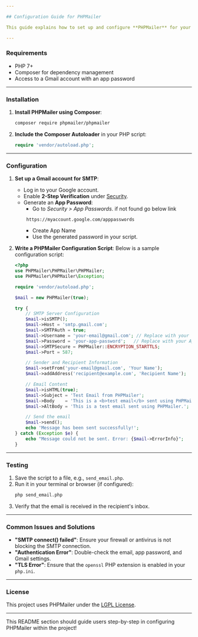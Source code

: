 ```yaml
---

## Configuration Guide for PHPMailer

This guide explains how to set up and configure **PHPMailer** for your project to send emails, including using Gmail as your SMTP provider.

---
```


### **Requirements**
- PHP 7+
- Composer for dependency management
- Access to a Gmail account with an app password

---

### **Installation**

1. **Install PHPMailer using Composer**:
   ```bash
   composer require phpmailer/phpmailer
   ```

2. **Include the Composer Autoloader** in your PHP script:
   ```php
   require 'vendor/autoload.php';
   ```

---

### **Configuration**

1. **Set up a Gmail account for SMTP**:
   - Log in to your Google account.
   - Enable **2-Step Verification** under [Security](https://myaccount.google.com/security).
   - Generate an **App Password**:
     - Go to *Security > App Passwords*. if not found go below link 
      ```
       https://myaccount.google.com/apppasswords
       ```
     - Create App Name 
     - Use the generated password in your script.

2. **Write a PHPMailer Configuration Script**:
   Below is a sample configuration script:

   ```php
   <?php
   use PHPMailer\PHPMailer\PHPMailer;
   use PHPMailer\PHPMailer\Exception;

   require 'vendor/autoload.php';

   $mail = new PHPMailer(true);

   try {
       // SMTP Server Configuration
       $mail->isSMTP();
       $mail->Host = 'smtp.gmail.com';
       $mail->SMTPAuth = true;
       $mail->Username = 'your-email@gmail.com'; // Replace with your Gmail address
       $mail->Password = 'your-app-password';   // Replace with your App Password
       $mail->SMTPSecure = PHPMailer::ENCRYPTION_STARTTLS;
       $mail->Port = 587;

       // Sender and Recipient Information
       $mail->setFrom('your-email@gmail.com', 'Your Name');
       $mail->addAddress('recipient@example.com', 'Recipient Name');

       // Email Content
       $mail->isHTML(true);
       $mail->Subject = 'Test Email from PHPMailer';
       $mail->Body    = 'This is a <b>test email</b> sent using PHPMailer.';
       $mail->AltBody = 'This is a test email sent using PHPMailer.';

       // Send the email
       $mail->send();
       echo 'Message has been sent successfully!';
   } catch (Exception $e) {
       echo "Message could not be sent. Error: {$mail->ErrorInfo}";
   }
   ```

---

### **Testing**
1. Save the script to a file, e.g., `send_email.php`.
2. Run it in your terminal or browser (if configured):
   ```bash
   php send_email.php
   ```
3. Verify that the email is received in the recipient's inbox.

---

### **Common Issues and Solutions**
- **"SMTP connect() failed"**: Ensure your firewall or antivirus is not blocking the SMTP connection.
- **"Authentication Error"**: Double-check the email, app password, and Gmail settings.
- **"TLS Error"**: Ensure that the `openssl` PHP extension is enabled in your `php.ini`.

---

### **License**
This project uses PHPMailer under the [LGPL License](https://github.com/PHPMailer/PHPMailer/blob/master/LICENSE).

---

This README section should guide users step-by-step in configuring PHPMailer within the project!
